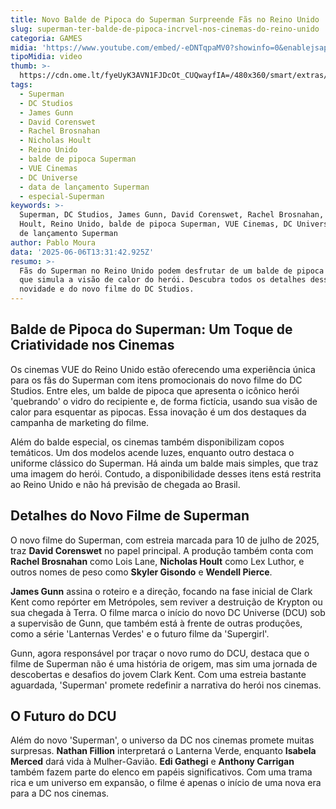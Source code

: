 ```yaml
---
title: Novo Balde de Pipoca do Superman Surpreende Fãs no Reino Unido
slug: superman-ter-balde-de-pipoca-incrvel-nos-cinemas-do-reino-unido
categoria: GAMES
midia: 'https://www.youtube.com/embed/-eDNTqpaMV0?showinfo=0&enablejsapi=1'
tipoMidia: video
thumb: >-
  https://cdn.ome.lt/fyeUyK3AVN1FJDcOt_CUQwayfIA=/480x360/smart/extras/conteudos/Captura_de_tela_2025-06-06_100643.png
tags:
  - Superman
  - DC Studios
  - James Gunn
  - David Corenswet
  - Rachel Brosnahan
  - Nicholas Hoult
  - Reino Unido
  - balde de pipoca Superman
  - VUE Cinemas
  - DC Universe
  - data de lançamento Superman
  - especial-Superman
keywords: >-
  Superman, DC Studios, James Gunn, David Corenswet, Rachel Brosnahan, Nicholas
  Hoult, Reino Unido, balde de pipoca Superman, VUE Cinemas, DC Universe, data
  de lançamento Superman
author: Pablo Moura
data: '2025-06-06T13:31:42.925Z'
resumo: >-
  Fãs do Superman no Reino Unido podem desfrutar de um balde de pipoca exclusivo
  que simula a visão de calor do herói. Descubra todos os detalhes dessa
  novidade e do novo filme do DC Studios.
---
```


## Balde de Pipoca do Superman: Um Toque de Criatividade nos Cinemas 

<blockquote class="twitter-tweet"><a href="https://twitter.com/user/status/1930837003844935958"></a></blockquote>

Os cinemas VUE do Reino Unido estão oferecendo uma experiência única para os fãs do Superman com itens promocionais do novo filme do DC Studios. Entre eles, um balde de pipoca que apresenta o icônico herói 'quebrando' o vidro do recipiente e, de forma fictícia, usando sua visão de calor para esquentar as pipocas. Essa inovação é um dos destaques da campanha de marketing do filme.

Além do balde especial, os cinemas também disponibilizam copos temáticos. Um dos modelos acende luzes, enquanto outro destaca o uniforme clássico do Superman. Há ainda um balde mais simples, que traz uma imagem do herói. Contudo, a disponibilidade desses itens está restrita ao Reino Unido e não há previsão de chegada ao Brasil.

## Detalhes do Novo Filme de Superman

O novo filme do Superman, com estreia marcada para 10 de julho de 2025, traz **David Corenswet** no papel principal. A produção também conta com **Rachel Brosnahan** como Lois Lane, **Nicholas Hoult** como Lex Luthor, e outros nomes de peso como **Skyler Gisondo** e **Wendell Pierce**.

**James Gunn** assina o roteiro e a direção, focando na fase inicial de Clark Kent como repórter em Metrópoles, sem reviver a destruição de Krypton ou sua chegada à Terra. O filme marca o início do novo DC Universe (DCU) sob a supervisão de Gunn, que também está à frente de outras produções, como a série 'Lanternas Verdes' e o futuro filme da 'Supergirl'.

Gunn, agora responsável por traçar o novo rumo do DCU, destaca que o filme de Superman não é uma história de origem, mas sim uma jornada de descobertas e desafios do jovem Clark Kent. Com uma estreia bastante aguardada, 'Superman' promete redefinir a narrativa do herói nos cinemas.

## O Futuro do DCU

Além do novo 'Superman', o universo da DC nos cinemas promete muitas surpresas. **Nathan Fillion** interpretará o Lanterna Verde, enquanto **Isabela Merced** dará vida à Mulher-Gavião. **Edi Gathegi** e **Anthony Carrigan** também fazem parte do elenco em papéis significativos. Com uma trama rica e um universo em expansão, o filme é apenas o início de uma nova era para a DC nos cinemas.

